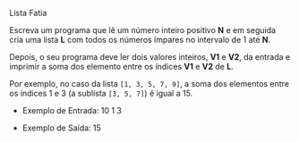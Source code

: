 Lista Fatia

Escreva um programa que lê um número inteiro positivo **N** e em seguida
cria uma lista **L** com todos os números ímpares no intervalo de 1 até **N**.

Depois, o seu programa deve ler dois valores inteiros, **V1** e **V2**, da entrada
e imprimir a soma dos elemento entre os índices **V1** e **V2** de **L**.

Por exemplo, no caso da lista `[1, 3, 5, 7, 9]`, a soma dos elementos entre
os índices 1 e 3 (a sublista `[3, 5, 7]`) é igual a 15.

- Exemplo de Entrada:
10
1
3

- Exemplo de Saída:
15
